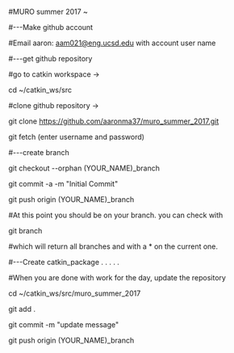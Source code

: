 #MURO summer 2017 ~


#---Make github account

#Email aaron: aam021@eng.ucsd.edu with account user name

#---get github repository

#go to catkin workspace  ->  

cd ~/catkin_ws/src

#clone github repository -> 

git clone https://github.com/aaronma37/muro_summer_2017.git

git fetch (enter username and password)

#---create branch

git checkout --orphan (YOUR_NAME)_branch

git commit -a -m "Initial Commit"

git push origin (YOUR_NAME)_branch

#At this point you should be on your branch. you can check with 

git branch

#which will return all branches and with a * on the current one.

#---Create catkin_package
.
.
.
.
.


#When you are done with work for the day, update the repository

cd ~/catkin_ws/src/muro_summer_2017

git add .

git commit -m "update message"

git push origin (YOUR_NAME)_branch



